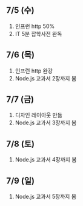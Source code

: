 ## 7/5 (수)
1. 인프런 http 50%
2. IT 5분 잡학사전 완독


## 7/6 (목)
1. 인프런 http 완강
2. Node.js 교과서 2장까지 봄


## 7/7 (금)
1. 디자인 레이아웃 만듦
2. Node.js 교과서 3장까지 봄


## 7/8 (토)
1. Node.js 교과서 4장까지 봄


## 7/9 (일)
1. Node.js 교과서 5장까지 봄